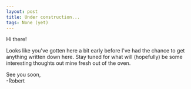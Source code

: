 ```yaml
---
layout: post
title: Under construction...
tags: None (yet)
---
```


Hi there!

Looks like you've gotten here a bit early before I've had the chance to get
anything written down here. Stay tuned for what will (hopefully) be some
interesting thoughts out mine fresh out of the oven.

See you soon,   
-Robert
